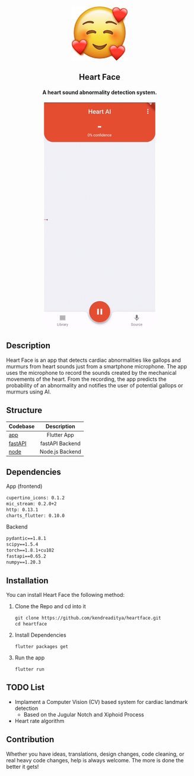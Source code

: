 <p align="center"><img src="assets/logo.png" width=150></p> 
<h2 align="center">Heart Face</h2>
<h4 align="center">A heart sound abnormality detection system.</h4>

<p align="center">
	<img src="assets/phoneScreenRecording_1.gif" width=300>
</p>

## Description
Heart Face is an app that detects cardiac abnormalities like gallops and murmurs from heart sounds just from a smartphone microphone. The app uses the microphone to record the sounds created by the mechanical movements of the heart. From the recording, the app predicts the probability of an abnormality and notifies the user of potential gallops or murmurs using AI.

## Structure

| Codebase              |      Description          |
| :-------------------- | :-----------------------: |
| [app]()        	|	Flutter App	    |
| [fastAPI](backend)  	|	fastAPI Backend     |
| [node](backend-node)  |	Node.js Backend     |


## Dependencies
App (frontend)
```
cupertino_icons: 0.1.2
mic_stream: 0.2.0+2
http: 0.13.1
charts_flutter: 0.10.0
```

Backend
```
pydantic==1.8.1
scipy==1.5.4
torch==1.8.1+cu102
fastapi==0.65.2
numpy==1.20.3
```

## Installation
You can install Heart Face the following method:

1. Clone the Repo and cd into it
	```
	git clone https://github.com/kendreaditya/heartface.git
	cd heartface
	```
2. Install Dependencies
	```
	flutter packages get
	```
3. Run the app
	```
	flutter run
	```
## TODO List
- Implament a Computer Vision (CV) based system for cardiac landmark detection
	- Based on the Jugular Notch and Xiphoid Process 
- Heart rate algorithm

## Contribution
Whether you have ideas, translations, design changes, code cleaning, or real heavy code changes, help is always welcome.
The more is done the better it gets!

